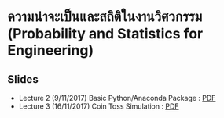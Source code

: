 # ความน่าจะเป็นและสถิติในงานวิศวกรรม (Probability and Statistics for Engineering)

## Slides
- Lecture 2 (9/11/2017) Basic Python/Anaconda Package : [PDF](/lecture2%20-%20intro%20to%20anaconda,%20spyder,%20numpy,%20python.pdf)
- Lecture 3 (16/11/2017) Coin Toss Simulation : [PDF](/lecture3%20-%20coin%20toss%20simulation.pdf)
